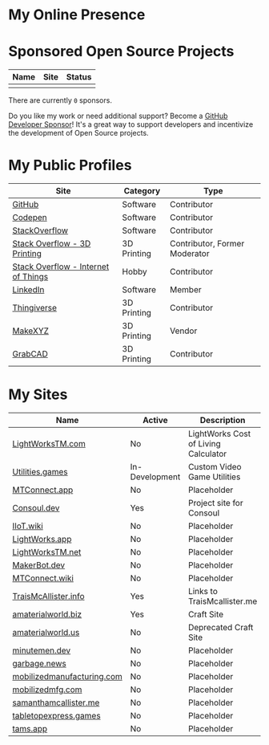 # My Online Presence

# Sponsored Open Source Projects


| Name | Site | Status |
| --- | --- | --- |
|  |  |  |

There are currently `0` sponsors.

Do you like my work or need additional support? Become a [GitHub Developer Sponsor](https://github.com/sponsors/tbm0115)! It's a great way to support developers and incentivize the development of Open Source projects.

# My Public Profiles


| Site | Category | Type |
| --- | --- | --- |
| [GitHub](https://github.com/tbm0115) | Software | Contributor |
| [Codepen](https://codepen.io/tbm0115) | Software | Contributor |
| [StackOverflow](https://stackoverflow.com/users/story/4585104) | Software | Contributor |
| [Stack Overflow - 3D Printing](https://3dprinting.stackexchange.com/users/98/tbm0115) | 3D Printing | Contributor, Former Moderator |
| [Stack Overflow - Internet of Things](https://iot.stackexchange.com/users/16/tbm0115) | Hobby | Contributor |
| [LinkedIn](https://www.linkedin.com/in/trais-mcallister-19648b5b/) | Software | Member |
| [Thingiverse](https://www.thingiverse.com/tbm0115/about) | 3D Printing | Contributor |
| [MakeXYZ](https://www.makexyz.com/store/maker/tbm0115) | 3D Printing | Vendor |
| [GrabCAD](https://grabcad.com/trais.mcallister-1/) | 3D Printing | Contributor |


# My Sites

| Name | Active | Description |
| --- | --- | --- |
| [LightWorksTM.com](https://lightworkstm.com) | No | LightWorks Cost of Living Calculator |
| [Utilities.games](https://utilities.games) | In-Development | Custom Video Game Utilities |
| [MTConnect.app]() | No | Placeholder |
| [Consoul.dev](https://consoul.dev) | Yes | Project site for Consoul |
| [IIoT.wiki]() | No | Placeholder |
| [LightWorks.app]() | No | Placeholder |
| [LightWorksTM.net]() | No | Placeholder |
| [MakerBot.dev]() | No | Placeholder |
| [MTConnect.wiki]() | No | Placeholder |
| [TraisMcAllister.info](https://traismcallister.info) | Yes | Links to TraisMcallister.me |
| [amaterialworld.biz](https://amaterialworld.biz) | Yes | Craft Site |
| [amaterialworld.us](https://amaterialworld.us) | No | Deprecated Craft Site |
| [minutemen.dev]() | No | Placeholder |
| [garbage.news]() | No | Placeholder |
| [mobilizedmanufacturing.com]() | No | Placeholder |
| [mobilizedmfg.com]() | No | Placeholder |
| [samanthamcallister.me]() | No | Placeholder |
| [tabletopexpress.games]() | No | Placeholder |
| [tams.app]() | No | Placeholder |
